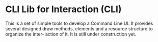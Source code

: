 # CLI Lib for Interaction (CLI)
This is a set of simple tools to develop a Command Line UI. It provides several
designed draw methods, elements and a resource structure to organize the inter-
action of it.
It is still under construction yet.
